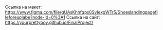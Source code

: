 Ссылка на макет:
https://www.figma.com/file/gUAsKhhfqpx0SvIexgWTr5/Shoeslandingpagefileforeuplabe?node-id=0%3A1
Ссылка на сайт:
https://yourprettyboy.github.io/FinalProject/
